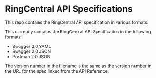 # RingCentral API Specifications

This repo contains the RingCentral API specification in various formats.

This currently contains the RingCentral API Specification in the following formats:

* Swagger 2.0 YAML
* Swagger 2.0 JSON
* Postman 2.0 JSON

The version number in the filename is the same as the version number in the URL for the spec linked from the API Reference.